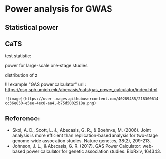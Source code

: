 # Power analysis for GWAS

## Statistical power

## CaTS

test statistic:

power for large-scale one-stage studies

distribution of z

!!! example "GAS power calculator"
    url : https://csg.sph.umich.edu/abecasis/cats/gas_power_calculator/index.html
    
    ![image](https://user-images.githubusercontent.com/40289485/218300614-cc36e850-e5ee-4ec8-aa41-b75d5002518a.png)


## Reference:

- Skol, A. D., Scott, L. J., Abecasis, G. R., & Boehnke, M. (2006). Joint analysis is more efficient than replication-based analysis for two-stage genome-wide association studies. Nature genetics, 38(2), 209-213.
- Johnson, J. L., & Abecasis, G. R. (2017). GAS Power Calculator: web-based power calculator for genetic association studies. BioRxiv, 164343.
